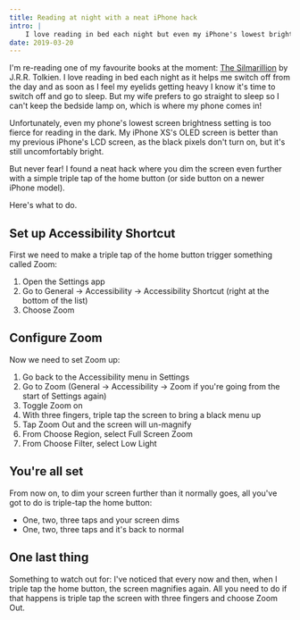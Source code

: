 ```yaml
---
title: Reading at night with a neat iPhone hack
intro: |
    I love reading in bed each night but even my iPhone's lowest brightness is too fierce in the dark, so here's a neat trick to make it even dim further.
date: 2019-03-20
---
```


I'm re-reading one of my favourite books at the moment: [The Silmarillion](https://itunes.apple.com/gb/book/the-silmarillion/id380680485?mt=11) by J.R.R. Tolkien. I love reading in bed each night as it helps me switch off from the day and as soon as I feel my eyelids getting heavy I know it's time to switch off and go to sleep. But my wife prefers to go straight to sleep so I can't keep the bedside lamp on, which is where my phone comes in!

Unfortunately, even my phone's lowest screen brightness setting is too fierce for reading in the dark. My iPhone XS's OLED screen is better than my previous iPhone's LCD screen, as the black pixels don't turn on, but it's still uncomfortably bright.

But never fear! I found a neat hack where you dim the screen even further with a simple triple tap of the home button (or side button on a newer iPhone model).

Here's what to do.


## Set up Accessibility Shortcut

First we need to make a triple tap of the home button trigger something called Zoom:

1. Open the Settings app
2. Go to General → Accessibility → Accessibility Shortcut (right at the bottom of the list)
3. Choose Zoom


## Configure Zoom

Now we need to set Zoom up:

1. Go back to the Accessibility menu in Settings
2. Go to Zoom (General → Accessibility → Zoom if you're going from the start of Settings again)
3. Toggle Zoom on
4. With three fingers, triple tap the screen to bring a black menu up
5. Tap Zoom Out and the screen will un-magnify
6. From Choose Region, select Full Screen Zoom
7. From Choose Filter, select Low Light


## You're all set

From now on, to dim your screen further than it normally goes,  all you've got to do is triple-tap the home button:

- One, two, three taps and your screen dims
- One, two, three taps and it's back to normal


## One last thing

Something to watch out for: I've noticed that every now and then, when I triple tap the home button, the screen magnifies again. All you need to do if that happens is triple tap the screen with three fingers and choose Zoom Out.
